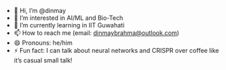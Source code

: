 - 👋 Hi, I’m @dinmay
- 👀 I’m interested in AI/ML and Bio-Tech
- 🌱 I’m currently learning in IIT Guwahati
- 📫 How to reach me (email: dinmaybrahma@outlook.com)
- 😄 Pronouns: he/him
- ⚡ Fun fact: I can talk about neural networks and CRISPR over coffee like it’s casual small talk!

<!---
dino65-dev/dino65-dev is a ✨ special ✨ repository because its `README.md` (this file) appears on your GitHub profile.
You can click the Preview link to take a look at your changes.
--->
